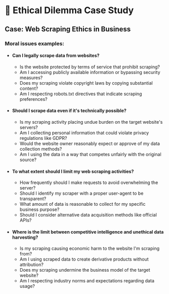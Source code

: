 # 🤖 Ethical Dilemma Case Study

## Case: Web Scraping Ethics in Business

### Moral issues examples:
- #### Can I legally scrape data from websites?
  - Is the website protected by terms of service that prohibit scraping?
  - Am I accessing publicly available information or bypassing security measures?
  - Does my scraping violate copyright laws by copying substantial content?
  - Am I respecting robots.txt directives that indicate scraping preferences?

- #### Should I scrape data even if it's technically possible?
  - Is my scraping activity placing undue burden on the target website's servers?
  - Am I collecting personal information that could violate privacy regulations like GDPR?
  - Would the website owner reasonably expect or approve of my data collection methods?
  - Am I using the data in a way that competes unfairly with the original source?

- #### To what extent should I limit my web scraping activities?
  - How frequently should I make requests to avoid overwhelming the server?
  - Should I identify my scraper with a proper user-agent to be transparent?
  - What amount of data is reasonable to collect for my specific business purpose?
  - Should I consider alternative data acquisition methods like official APIs?

- #### Where is the limit between competitive intelligence and unethical data harvesting?
  - Is my scraping causing economic harm to the website I'm scraping from?
  - Am I using scraped data to create derivative products without attribution?
  - Does my scraping undermine the business model of the target website?
  - Am I respecting industry norms and expectations regarding data usage?
